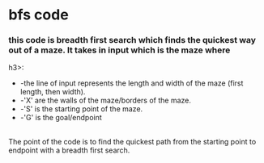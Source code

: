 <h1>bfs code</h1>
        
<p><h3>this code is breadth first search which finds the quickest way out of a maze. It takes in input which is the maze where </h3>h3>:</br>
<ul><li>-the line of input represents the length and width of the maze (first length, then width). </li>
        <li> -'X' are the walls of the maze/borders of the maze.</li>
        <li> -'S' is the starting point of the maze.</li>
        <li> -'G' is the goal/endpoint </li>
</ul>
</br>
The point of the code is to find the quickest path from the starting point to endpoint with a breadth first search.</p>
